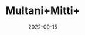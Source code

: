 ---
title: 'Multani+Mitti+'
date: '2022-09-15' 
metatag: '' 
inventory: '0' 
draft: false 
# meta description 
shortDescripton: ''
description: 'Stone'
longdescription: ''
featured: True
# product Price
price: '60.0'
# Product Short Description
shortDescription: ''
productID: '100D6DFF-1429-ED11-9968-005056B3A416'
type: 'products'
category: 'Stone' 
thumnailproduct: 'https://aminsaddiquidawakhana.eralive.net/images/products/100D6DFF-1429-ED11-9968-005056B3A4161.png' 
images:
  - image: 'images/products/100D6DFF-1429-ED11-9968-005056B3A4161.png'  
Variants:
---
